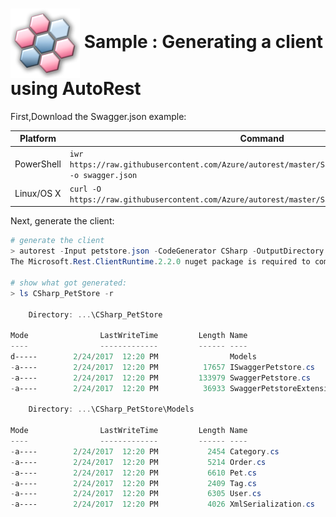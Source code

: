 # <img align="center" src="./images/logo.png"> Sample : Generating a client using AutoRest

First,Download the Swagger.json example:

| Platform | Command |
|-|---|
|PowerShell|`iwr https://raw.githubusercontent.com/Azure/autorest/master/Samples/petstore/petstore.json -o swagger.json`|
|Linux/OS X|`curl -O https://raw.githubusercontent.com/Azure/autorest/master/Samples/petstore/petstore.json`|

Next, generate the client:
 
``` powershell
# generate the client
> autorest -Input petstore.json -CodeGenerator CSharp -OutputDirectory CSharp_PetStore -Namespace PetStore
The Microsoft.Rest.ClientRuntime.2.2.0 nuget package is required to compile the generated code.

# show what got generated:
> ls CSharp_PetStore -r

    Directory: ...\CSharp_PetStore

Mode                LastWriteTime         Length Name
----                -------------         ------ ----
d-----        2/24/2017  12:20 PM                Models
-a----        2/24/2017  12:20 PM          17657 ISwaggerPetstore.cs
-a----        2/24/2017  12:20 PM         133979 SwaggerPetstore.cs
-a----        2/24/2017  12:20 PM          36933 SwaggerPetstoreExtensions.cs

    Directory: ...\CSharp_PetStore\Models

Mode                LastWriteTime         Length Name
----                -------------         ------ ----
-a----        2/24/2017  12:20 PM           2454 Category.cs
-a----        2/24/2017  12:20 PM           5214 Order.cs
-a----        2/24/2017  12:20 PM           6610 Pet.cs
-a----        2/24/2017  12:20 PM           2409 Tag.cs
-a----        2/24/2017  12:20 PM           6305 User.cs
-a----        2/24/2017  12:20 PM           4026 XmlSerialization.cs
``` 

